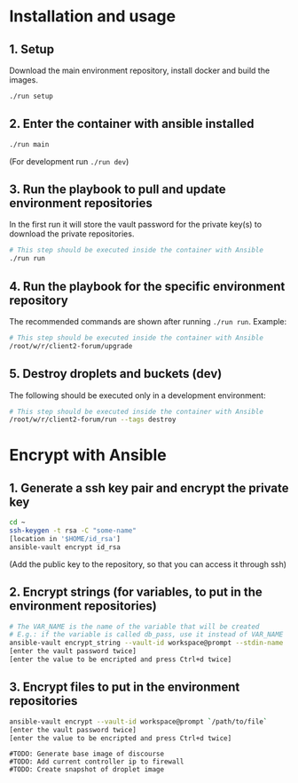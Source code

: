 # Installation and usage

## 1. Setup

Download the main environment repository, install docker and build the images.

```bash
./run setup
```

## 2. Enter the container with ansible installed

```bash
./run main
```

(For development run `./run dev`)

## 3. Run the playbook to pull and update environment repositories

In the first run it will store the vault password for the private key(s) to download the private repositories.

```bash
# This step should be executed inside the container with Ansible
./run run
```

## 4. Run the playbook for the specific environment repository

The recommended commands are shown after running `./run run`. Example:

```bash
# This step should be executed inside the container with Ansible
/root/w/r/client2-forum/upgrade
```

## 5. Destroy droplets and buckets (dev)

The following should be executed only in a development environment:

```bash
# This step should be executed inside the container with Ansible
/root/w/r/client2-forum/run --tags destroy
```

# Encrypt with Ansible

## 1. Generate a ssh key pair and encrypt the private key

```bash
cd ~
ssh-keygen -t rsa -C "some-name"
[location in '$HOME/id_rsa']
ansible-vault encrypt id_rsa
```

(Add the public key to the repository, so that you can access it through ssh)

## 2. Encrypt strings (for variables, to put in the environment repositories)

```bash
# The VAR_NAME is the name of the variable that will be created
# E.g.: if the variable is called db_pass, use it instead of VAR_NAME
ansible-vault encrypt_string --vault-id workspace@prompt --stdin-name 'VAR_NAME'
[enter the vault password twice]
[enter the value to be encripted and press Ctrl+d twice]
```

## 3. Encrypt files to put in the environment repositories

```bash
ansible-vault encrypt --vault-id workspace@prompt `/path/to/file`
[enter the vault password twice]
[enter the value to be encripted and press Ctrl+d twice]
```

```
#TODO: Generate base image of discourse
#TODO: Add current controller ip to firewall
#TODO: Create snapshot of droplet image
```